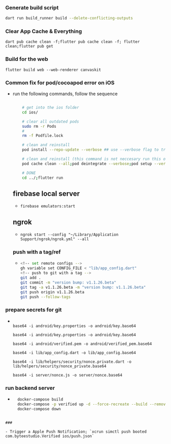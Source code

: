 ### Generate build script

```bash
dart run build_runner build --delete-conflicting-outputs
```

### Clear App Cache & Everything

```
dart pub cache clean -f;flutter pub cache clean -f; flutter clean;flutter pub get
```

### Build for the web

```
flutter build web --web-renderer canvaskit
```

### Common fix for pod/cocoapod error on iOS

- run the following commands, follow the sequence

  ```bash

      # get into the ios folder
      cd ios/

      # clear all outdated pods
      sudo rm -r Pods
      #
      rm -f Podfile.lock

      # clean and reinstall
      pod install --repo-update --verbose ## use --verbose flag to track the changes, bacause this install can take up to 15mins since 'MobileVLCKit' is very big.

      # clean and reinstall (this command is not neccesary run this only if the one above failed/didn't work)
      pod cache clean --all;pod deintegrate --verbose;pod setup --verbose;pod install --verbose

      # DONE
      cd ../;flutter run
  ```

  ## firebase local server

  - `firebase emulators:start`

  ## ngrok

  - `ngrok start --config "~/Library/Application Support/ngrok/ngrok.yml" --all`

  ### push with a tag/ref

  - ```bash
    <!-- set remote configs -->
    gh variable set CONFIG_FILE < "lib/app_config.dart"
    <!-- push to git with a tag -->
    git add .
    git commit -m "version bump: v1.1.26.beta"
    git tag -a v1.1.26.beta -m "version bump: v1.1.26.beta"
    git push origin v1.1.26.beta
    git push --follow-tags

    ```

### prepare secrets for git

- ```

  base64 -i android/key.properties -o android/key.base64

  base64 -i android/key.properties -o android/key.base64

  base64 -i android/verified.pem -o android/verified_pem.base64

  base64 -i lib/app_config.dart -o lib/app_config.base64

  base64 -i lib/helpers/security/nonce.private.dart -o lib/helpers/security/nonce_private.base64

  base64 -i server/nonce.js -o server/nonce.base64

  ```

### run backend server

- ```bash
    docker-compose build
    docker-compose -p verified up -d --force-recreate --build --remove-orphans --timestamps
    docker-compose down

````

###

- Trigger a Apple Push Notification; `xcrun simctl push booted com.byteestudio.Verified ios/push.json`
